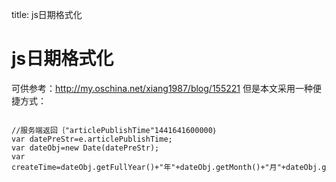 title: js日期格式化 

#  js日期格式化 
可供参考：http://my.oschina.net/xiang1987/blog/155221
但是本文采用一种便捷方式：
```

//服务端返回｛"articlePublishTime"1441641600000｝
var datePreStr=e.articlePublishTime;
var dateObj=new Date(datePreStr);
var createTime=dateObj.getFullYear()+"年"+dateObj.getMonth()+"月"+dateObj.getDay()+"日"+dateObj.getHours()+":"+dateObj.getMinutes()+":"+dateObj.getSeconds();

```